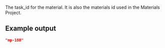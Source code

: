 The task_id for the material. It is also the materials id used in the Materials Project.

## Example output

```json
"mp-188"
```

